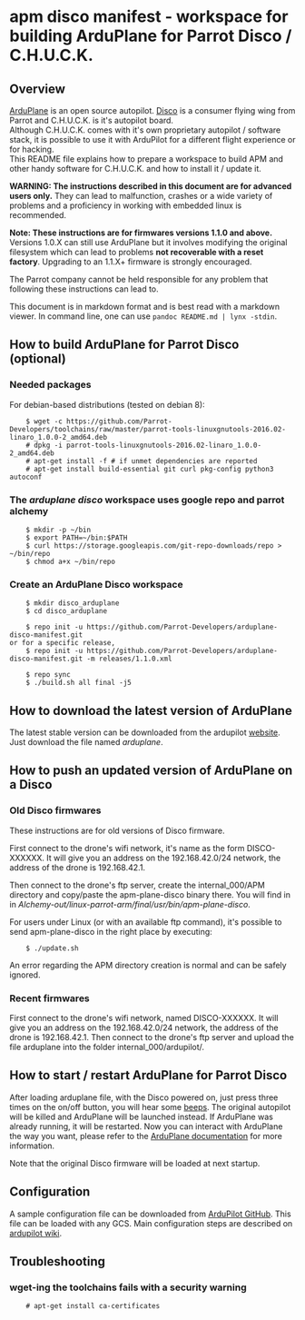 # apm disco manifest - workspace for building ArduPlane for Parrot Disco / C.H.U.C.K.

## Overview

[ArduPlane](http://ardupilot.org/plane/index.html) is an open source
autopilot. [Disco] is a consumer flying wing from Parrot and C.H.U.C.K. is it's
autopilot board.  
Although C.H.U.C.K. comes with it's own proprietary autopilot / software stack,
it is possible to use it with ArduPilot for a different flight experience or for
hacking.  
This README file explains how to prepare a workspace to build APM and other
handy software for C.H.U.C.K. and how to install it / update it.

**WARNING: The instructions described in this document are for advanced users
only.** They can lead to malfunction, crashes or a wide variety of problems and
a proficiency in working with embedded linux is recommended.

**Note: These instructions are for firmwares versions 1.1.0 and above.**
Versions 1.0.X can still use ArduPlane but it involves modifying the original
filesystem which can lead to problems **not recoverable with a reset factory**.
Upgrading to an 1.1.X+ firmware is strongly encouraged.

The Parrot company cannot be held responsible for any problem that following
these instructions can lead to.

This document is in markdown format and is best read with a markdown viewer. In
command line, one can use `pandoc README.md | lynx -stdin`.

## How to build ArduPlane for Parrot Disco (optional)

### Needed packages

For debian-based distributions (tested on debian 8):

        $ wget -c https://github.com/Parrot-Developers/toolchains/raw/master/parrot-tools-linuxgnutools-2016.02-linaro_1.0.0-2_amd64.deb
        # dpkg -i parrot-tools-linuxgnutools-2016.02-linaro_1.0.0-2_amd64.deb
        # apt-get install -f # if unmet dependencies are reported
        # apt-get install build-essential git curl pkg-config python3 autoconf

### The *arduplane disco* workspace uses google repo and parrot alchemy

        $ mkdir -p ~/bin
        $ export PATH=~/bin:$PATH
        $ curl https://storage.googleapis.com/git-repo-downloads/repo > ~/bin/repo
        $ chmod a+x ~/bin/repo

### Create an ArduPlane Disco workspace

        $ mkdir disco_arduplane
        $ cd disco_arduplane

        $ repo init -u https://github.com/Parrot-Developers/arduplane-disco-manifest.git
	or for a specific release,
       	$ repo init -u https://github.com/Parrot-Developers/arduplane-disco-manifest.git -m releases/1.1.0.xml

        $ repo sync
        $ ./build.sh all final -j5

## How to download the latest version of ArduPlane

The latest stable version can be downloaded from the ardupilot [website][Firmware]. Just download the file named *arduplane*.

## How to push an updated version of ArduPlane on a Disco

### Old Disco firmwares ###

These instructions are for old versions of Disco firmware.

First connect to the drone's wifi network, it's name as the form DISCO-XXXXXX.
It will give you an address on the 192.168.42.0/24 network, the address of the
drone is 192.168.42.1.

Then connect to the drone's ftp server, create the internal\_000/APM directory
and copy/paste the apm-plane-disco binary there. You will find in in
*Alchemy-out/linux-parrot-arm/final/usr/bin/apm-plane-disco*.

For users under Linux (or with an available ftp command), it's possible to
send apm-plane-disco in the right place by executing:

        $ ./update.sh

An error regarding the APM directory creation is normal and can be safely
ignored.

### Recent firmwares ###

First connect to the drone's wifi network, named DISCO-XXXXXX. It will give you an address on the 192.168.42.0/24 network, the address of the drone is 192.168.42.1. Then connect to the drone's ftp server and upload the file arduplane into the folder internal\_000/ardupilot/.

## How to start / restart ArduPlane for Parrot Disco

After loading arduplane file, with the Disco powered on, just press three times on the on/off button, you will hear some [beeps][Beep]. The original autopilot will be
killed and ArduPlane will be launched instead. If ArduPlane was already running, it will be restarted.
Now you can interact with ArduPlane the way you want, please refer to the [ArduPlane documentation][ArduPlane] for more information.

Note that the original Disco firmware will be loaded at next startup. 

## Configuration ##

A sample configuration file can be downloaded from [ArduPilot GitHub][Parameters]. This file can be loaded with any GCS.
Main configuration steps are described on [ardupilot wiki][Configuration].

## Troubleshooting

### wget-ing the toolchains fails with a security warning

        # apt-get install ca-certificates

[Disco]:https://www.parrot.com/fr/drones/parrot-disco-fpv#-parrot-disco-fpv
[ADB]:https://developer.android.com/studio/command-line/adb.html
[ArduPlane]:http://ardupilot.org/plane/
[Firmware]:http://firmware.ardupilot.org/Plane/stable/disco/
[Beep]:http://ardupilot.org/plane/docs/common-sounds-pixhawkpx4.html#common-sounds-pixhawkpx4
[Parameters]:https://raw.githubusercontent.com/ArduPilot/ardupilot/master/Tools/Frame_params/Parrot_Disco/Parrot_Disco.param
[Configuration]:http://ardupilot.org/plane/docs/airframe-disco.html#loading-parameters